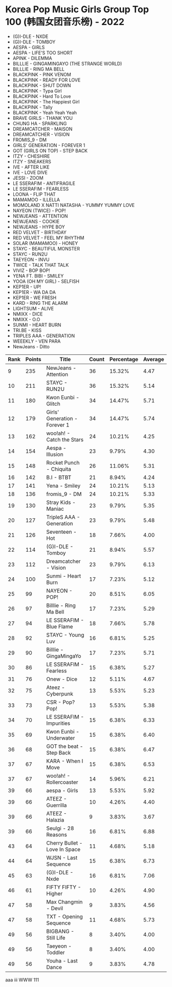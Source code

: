 # Korea Pop Music Girls Group Top 100 (韩国女团音乐榜) - 2022

- (G)I-DLE - NXDE
- (G)I-DLE - TOMBOY
- AESPA - GIRLS
- AESPA - LIFE'S TOO SHORT
- APINK - DILEMMA
- BILLLIE - GINGAMINGAYO (THE STRANGE WORLD)
- BILLLIE - RING MA BELL
- BLACKPINK - PINK VENOM
- BLACKPINK - READY FOR LOVE
- BLACKPINK - SHUT DOWN
- BLACKPINK - Typa Girl
- BLACKPINK - Hard To Love
- BLACKPINK - The Happiest Girl
- BLACKPINK - Tally
- BLACKPINK - Yeah Yeah Yeah
- BRAVE GIRLS - THANK YOU
- CHUNG HA - SPARKLING
- DREAMCATCHER - MAISON
- DREAMCATCHER - VISION
- FROMIS_9 - DM
- GIRLS' GENERATION - FOREVER 1
- GOT (GIRLS ON TOP) - STEP BACK
- ITZY - CHESHIRE
- ITZY - SNEAKERS
- IVE - AFTER LIKE
- IVE - LOVE DIVE
- JESSI - ZOOM
- LE SSERAFIM - ANTIFRAGILE
- LE SSERAFIM - FEARLESS
- LOONA - FLIP THAT
- MAMAMOO - ILLELLA
- MOMOLAND X NATTI NATASHA - YUMMY YUMMY LOVE
- NAYEON (TWICE) - POP!
- NEWJEANS - ATTENTION
- NEWJEANS - COOKIE
- NEWJEANS - HYPE BOY
- RED VELVET - BIRTHDAY
- RED VELVET - FEEL MY RHYTHM
- SOLAR (MAMAMOO) - HONEY
- STAYC - BEAUTIFUL MONSTER
- STAYC - RUN2U
- TAEYEON - INVU
- TWICE - TALK THAT TALK
- VIVIZ - BOP BOP!
- YENA FT. BIBI - SMILEY
- YOOA (OH MY GIRL) - SELFISH
- KEP1ER - UP!
- KEP1ER - WA DA DA
- KEP1ER - WE FRESH
- KARD - RING THE ALARM
- LIGHTSUM - ALIVE
- NMIXX - DICE
- NMIXX - O.O
- SUNMI - HEART BURN
- TRI.BE - KISS
- TRIPLES AAA - GENERATION
- WEEEKLY - VEN PARA
- NewJeans - Ditto



| Rank | Points | Title                         | Count | Percentage | Average |
| ---- | ------ | ----------------------------- | ----- | ---------- | ------- |
| 9    | 235    | NewJeans - Attention          | 36    | 15.32%     | 4.47    |
| 10   | 211    | STAYC - RUN2U                 | 36    | 15.32%     | 5.14    |
| 11   | 180    | Kwon Eunbi - Glitch           | 34    | 14.47%     | 5.71    |
| 12   | 179    | Girls' Generation - Forever 1 | 34    | 14.47%     | 5.74    |
| 13   | 162    | woo!ah! - Catch the Stars     | 24    | 10.21%     | 4.25    |
| 14   | 154    | Aespa - Illusion              | 23    | 9.79%      | 4.30    |
| 15   | 148    | Rocket Punch - Chiquita       | 26    | 11.06%     | 5.31    |
| 16   | 142    | B.I - BTBT                    | 21    | 8.94%      | 4.24    |
| 17   | 141    | Yena - Smiley                 | 24    | 10.21%     | 5.13    |
| 18   | 136    | fromis\_9 - DM                | 24    | 10.21%     | 5.33    |
| 19   | 130    | Stray Kids - Maniac           | 23    | 9.79%      | 5.35    |
| 20   | 127    | TripleS AAA - Generation      | 23    | 9.79%      | 5.48    |
| 21   | 126    | Seventeen - Hot               | 18    | 7.66%      | 4.00    |
| 22   | 114    | (G)I-DLE - Tomboy             | 21    | 8.94%      | 5.57    |
| 23   | 112    | Dreamcatcher - Vision         | 23    | 9.79%      | 6.13    |
| 24   | 100    | Sunmi - Heart Burn            | 17    | 7.23%      | 5.12    |
| 25   | 99     | NAYEON - POP!                 | 20    | 8.51%      | 6.05    |
| 26   | 97     | Billlie - Ring Ma Bell        | 17    | 7.23%      | 5.29    |
| 27   | 94     | LE SSERAFIM - Blue Flame      | 18    | 7.66%      | 5.78    |
| 28   | 92     | STAYC - Young Luv             | 16    | 6.81%      | 5.25    |
| 29   | 90     | Billlie - GingaMingaYo        | 17    | 7.23%      | 5.71    |
| 30   | 86     | LE SSERAFIM - Fearless        | 15    | 6.38%      | 5.27    |
| 31   | 76     | Onew - Dice                   | 12    | 5.11%      | 4.67    |
| 32   | 75     | Ateez - Cyberpunk             | 13    | 5.53%      | 5.23    |
| 33   | 73     | CSR - Pop? Pop!               | 13    | 5.53%      | 5.38    |
| 34   | 70     | LE SSERAFIM - Impurities      | 15    | 6.38%      | 6.33    |
| 35   | 69     | Kwon Eunbi - Underwater       | 15    | 6.38%      | 6.40    |
| 36   | 68     | GOT the beat - Step Back      | 15    | 6.38%      | 6.47    |
| 37   | 67     | KARA - When I Move            | 15    | 6.38%      | 6.53    |
| 37   | 67     | woo!ah! - Rollercoaster       | 14    | 5.96%      | 6.21    |
| 39   | 66     | aespa - Girls                 | 13    | 5.53%      | 5.92    |
| 39   | 66     | ATEEZ - Guerrilla             | 10    | 4.26%      | 4.40    |
| 39   | 66     | ATEEZ - Halazia               | 9     | 3.83%      | 3.67    |
| 39   | 66     | Seulgi - 28 Reasons           | 16    | 6.81%      | 6.88    |
| 43   | 64     | Cherry Bullet - Love In Space | 11    | 4.68%      | 5.18    |
| 44   | 64     | WJSN - Last Sequence          | 15    | 6.38%      | 6.73    |
| 45   | 63     | (G)I-DLE - Nxde               | 16    | 6.81%      | 7.06    |
| 46   | 61     | FIFTY FIFTY - Higher          | 10    | 4.26%      | 4.90    |
| 47   | 58     | Max Changmin - Devil          | 9     | 3.83%      | 4.56    |
| 47   | 58     | TXT - Opening Sequence        | 11    | 4.68%      | 5.73    |
| 49   | 56     | BIGBANG - Still Life          | 8     | 3.40%      | 4.00    |
| 49   | 56     | Taeyeon - Toddler             | 8     | 3.40%      | 4.00    |
| 49   | 56     | Youha - Last Dance            | 9     | 3.83%      | 4.78    |



aaa
iii
WWW
111
